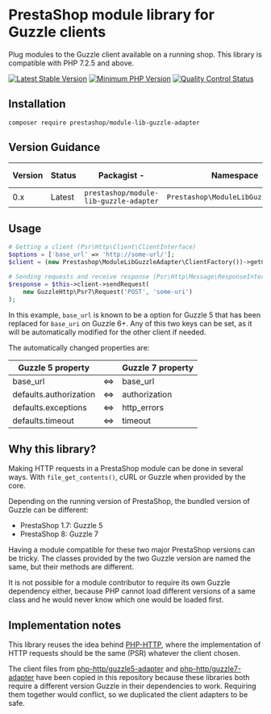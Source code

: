 # PrestaShop module library for Guzzle clients

Plug modules to the Guzzle client available on a running shop.
This library is compatible with PHP 7.2.5 and above.

[![Latest Stable Version](https://img.shields.io/packagist/v/prestashop/module-lib-guzzle-adapter.svg?style=flat-square)](https://packagist.org/packages/prestashop/module-lib-guzzle-adapter) [![Minimum PHP Version](https://img.shields.io/badge/php-%3E%3D%207.2.5-8892BF.svg?style=flat-square)](https://php.net/) [![Quality Control Status](https://img.shields.io/github/workflow/status/prestashopcorp/module-lib-guzzle-adapter/PHP%20tests?style=flat-square)](https://github.com/PrestaShopCorp/module-lib-guzzle-adapter/actions/workflows/php.yml)

## Installation

```
composer require prestashop/module-lib-guzzle-adapter
```

## Version Guidance

| Version | Status         | Packagist           -| Namespace    | Repo                | Docs                | PHP Version  |
|---------|----------------|----------------------|--------------|---------------------|---------------------|--------------|
| 0.x     | Latest         | `prestashop/module-lib-guzzle-adapter` | `Prestashop\ModuleLibGuzzleAdapter` | [v0.x][lib-1-repo] | N/A                 | >=7.2.5   |

[lib-1-repo]: https://github.com/PrestaShopCorp/module-lib-guzzle-adapter/tree/main

## Usage

```php
# Getting a client (Psr\Http\Client\ClientInterface)
$options = ['base_url' => 'http://some-url/'];
$client = (new Prestashop\ModuleLibGuzzleAdapter\ClientFactory())->getClient($options);

# Sending requests and receive response (Psr\Http\Message\ResponseInterface)
$response = $this->client->sendRequest(
    new GuzzleHttp\Psr7\Request('POST', 'some-uri')
);
```

In this example, `base_url` is known to be a option for Guzzle 5 that has been replaced for `base_uri` on Guzzle 6+. Any of this two keys can be set, as it will be automatically modified for the other client if needed.

The automatically changed properties are:

| Guzzle 5 property | | Guzzle 7 property |
| ------------- | -- | ------------- |
| base_url  | <=> | base_url  |
| defaults.authorization | <=> | authorization  |
| defaults.exceptions | <=> | http_errors  |
| defaults.timeout | <=> | timeout  |

## Why this library?

Making HTTP requests in a PrestaShop module can be done in several ways. With `file_get_contents()`, cURL or Guzzle when provided by the core.

Depending on the running version of PrestaShop, the bundled version of Guzzle can be different:
* PrestaShop 1.7: Guzzle 5
* PrestaShop 8: Guzzle 7

Having a module compatible for these two major PrestaShop versions can be tricky. The classes provided by the two Guzzle version are named the same, but their methods are different.

It is not possible for a module contributor to require its own Guzzle dependency either, because PHP cannot load different versions of a same class and he would never know which one would be loaded first.

## Implementation notes

This library reuses the idea behind [PHP-HTTP](https://docs.php-http.org), where the implementation of HTTP requests should be the same (PSR) whatever the client chosen.

The client files from [php-http/guzzle5-adapter](https://github.com/php-http/guzzle5-adapter) and [php-http/guzzle7-adapter](https://github.com/php-http/guzzle7-adapter) have been copied in this repository because these libraries both require a different version Guzzle in their dependencies to work. Requiring them together would conflict, so we duplicated the client adapters to be safe.

